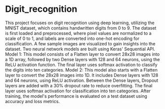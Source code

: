# Digit_recognition
This project focuses on digit recognition using deep learning, utilizing the MNIST dataset, which contains handwritten digits from 0 to 9. The dataset is first loaded and preprocessed, where pixel values are normalized to a scale of 0 to 1, and labels are converted into one-hot encoding for classification. A few sample images are visualized to gain insights into the dataset.
Two neural network models are built using Keras' Sequential API.
Model 1: This model consists of a Flatten layer to convert 28x28 images into a 1D array, followed by two Dense layers with 128 and 64 neurons, using the ReLU activation function. The final layer uses softmax activation to classify the digits into ten categories.
Model 2: This model also starts with a Flatten layer to convert the 28x28 images into 1D. It includes Dense layers with 128 and 64 neurons, using ReLU activation. Between the Dense layers, Dropout layers are added with a 30% dropout rate to reduce overfitting. The final layer uses softmax activation for classification into ten categories.
After training, the model's performance is evaluated on a test dataset using accuracy and loss metrics.

